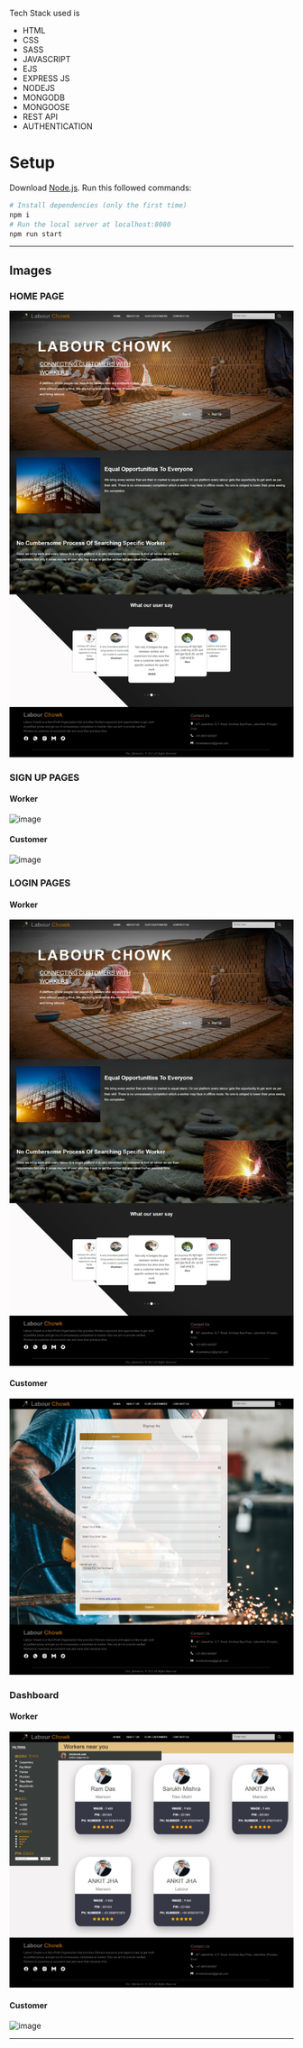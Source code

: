 
  

 
<!--   ###Illustration of of our project -->
Tech Stack used is 

- HTML
- CSS
- SASS
- JAVASCRIPT
- EJS
- EXPRESS JS
- NODEJS
- MONGODB
- MONGOOSE
- REST API
- AUTHENTICATION








# Setup
Download [Node.js](https://nodejs.org/en/download/).
Run this followed commands:

``` bash
# Install dependencies (only the first time)
npm i
# Run the local server at localhost:8080
npm run start
```

---
## Images

<h3>HOME PAGE</h3>

![image](https://github.com/ShubhamKumar5802/labourchowk/blob/main/home.jpeg)


<h3>SIGN UP PAGES</h3>

<h4>Worker</h4>

![image](https://github.com/18ankitjha/labourchowk/blob/main/signupworker.jpeg)


<h4>Customer</h4>

![image](https://github.com/18ankitjha/labourchowk/blob/main/signupuser.jpeg)





<h3>LOGIN PAGES</h3>

<h4>Worker</h4>


![image](https://github.com/Abdul25Basit/labourchowk/blob/main/home.jpeg?raw=true)

<h4>Customer</h4>

![image](https://github.com/Abdul25Basit/labourchowk/blob/main/signupuser.jpeg?raw=true)

<h3>Dashboard</h3>

<h4>Worker</h4>


![image](https://github.com/Abdul25Basit/labourchowk/blob/main/dashboarduser.jpeg?raw=true)

<h4>Customer</h4>



![image](s)



---
